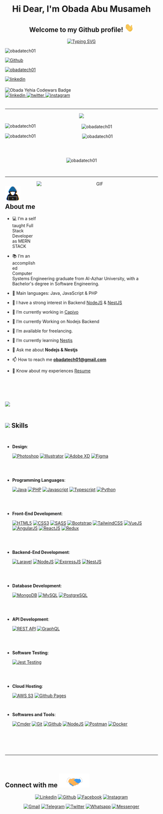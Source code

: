 <h1 align="center">Hi Dear, I'm Obada Abu Musameh</h1>
<h2 align="center"> Welcome to my Github profile! <img src="https://raw.githubusercontent.com/obadatech01/obadatech01/main/Hi.gif" width="30"></h2>

<p align="center">
  <a href="https://git.io/typing-svg"><img src="https://readme-typing-svg.herokuapp.com?font=Fira+Code&pause=1000&width=435&lines=Software+Engineering;NodeJS+Backend+Developer%F0%9F%92%BB" alt="Typing SVG" /></a>
</p>

<p align="left"> <img src="https://komarev.com/ghpvc/?username=obadatech01&label=Profile%20views&color=0e75b6&style=flat" alt="obadatech01" />

[![Github](https://img.shields.io/github/followers/obadatech01?label=Follow&style=social)](https://github.com/obadatech01)</p>


<p align="left"> <a href="https://twitter.com/obadatech01" target="blank"><img src="https://img.shields.io/twitter/follow/obadatech01?logo=twitter&color=1DA1F2&style=for-the-badge" alt="obadatech01" /></a> </p>
<p align="left"> <a href="https://linkedin.com/comm/mynetwork/discovery-see-all?usecase=PEOPLE_FOLLOWS&followMember=obadatech01" target="_blank"><img src=https://img.shields.io/badge/Connect%20Me-%2300acee.svg?color=0a66c2&style=for-the-badge&logo=linkedin&logoColor=white alt=linkedin style="margin-bottom: 5px;" /></a></p>

<img src="https://www.codewars.com/users/obadatech01/badges/large" alt="Obada Yehia Codewars Badge">
<div align="left">
<a href="https://linkedin.com/in/obadatech01" target="_blank">
<img src=https://img.shields.io/badge/linkedin-%2300acee.svg?color=0a66c2&style=for-the-badge&logo=linkedin&logoColor=white alt=linkedin style="margin-bottom: 5px;" />
</a>
<a href="https://twitter.com/obadatech01" target="_blank">
<img src=https://img.shields.io/badge/twitter-%2300acee.svg?color=1DA1F2&style=for-the-badge&logo=twitter&logoColor=white alt=twitter style="margin-bottom: 5px;" />
</a>
<a href="https://instagram.com/obadatech01" target="_blank">
<img src=https://img.shields.io/badge/instagram-%ff5851db.svg?color=E1306C&style=for-the-badge&logo=instagram&logoColor=white alt=instagram style="margin-bottom: 5px;" />
</a>
<br />
<br />
</div>

-----
<div align="center">

![](http://github-profile-summary-cards.vercel.app/api/cards/profile-details?username=obadatech01&theme=aura)

<p><img align="left" src="http://github-profile-summary-cards.vercel.app/api/cards/repos-per-language?username=obadatech01&theme=aura" alt="obadatech01" />
<p><img align="center" src="http://github-profile-summary-cards.vercel.app/api/cards/stats?username=obadatech01&theme=aura" alt="obadatech01" />

<p><img align="left" src="https://github-readme-stats.vercel.app/api/top-langs?username=obadatech01&show_icons=true&locale=en&layout=compact" alt="obadatech01" /></p>

<p>&nbsp;<img align="center" src="https://github-readme-stats.vercel.app/api?username=obadatech01&show_icons=true&locale=en" alt="obadatech01" /></p>
<br>
<br>
<p><img src="https://github-readme-streak-stats.herokuapp.com/?user=obadatech01&" alt="obadatech01" /></p>
<br>
</div>

-----

<a target="_blank" align="center">
  <img align="right" top="500" height="300" width="400" alt="GIF" src="https://media.giphy.com/media/SWoSkN6DxTszqIKEqv/giphy.gif">
</a>

## <picture><img src = "https://github.com/obadatech01/obadatech01/blob/main/about_me.gif" width = 50px></picture> **About me**

- 💻 I’m a self taught Full Stack Developer as MERN STACK

- 📚  I’m an accomplished Computer Systems Engineering graduate from Al-Azhar University, with a Bachelor's degree in Software Engineering.

- 🌟 Main languages: Java, JavaScript & PHP

- 📝 I have a strong interest in Backend <a href="https://nodejs.org/en/docs" target="blank">NodeJS</a> & <a href="https://docs.nestjs.com/" target="blank">NestJS</a>

- 🔭 I’m currently working in <a href="##" target="blank">Capivo</a>

- 🌱 I’m currently Working on Nodejs Backend

- 🤝 I’m available for freelancing.

- 🌱 I’m currently learning <a href="https://docs.nestjs.com" target="blank">Nestjs</a>

- 💬 Ask me about **Nodejs & Nestjs**

- 📫 How to reach me **obadatech01@gmail.com**

- 📄 Know about my experiences <a href="https://github.com/obadatech01/obadatech01/blob/main/obada-cv.pdf" target="blank">Resume</a>
<br/>

<br><br>

<img src="https://user-images.githubusercontent.com/73097560/115834477-dbab4500-a447-11eb-908a-139a6edaec5c.gif"><br><br>

## <img src="https://media2.giphy.com/media/QssGEmpkyEOhBCb7e1/giphy.gif?cid=ecf05e47a0n3gi1bfqntqmob8g9aid1oyj2wr3ds3mg700bl&rid=giphy.gif" width ="25"><b> Skills</b>

<br>

- **Design**:

   <a href="https://www.adobe.com/products/photoshop.html" target="_blank"><img src="https://img.shields.io/badge/Photoshop%20-%23001d25.svg?style=for-the-badge&logo=photoshop&logoColor=white" alt="Photoshop" /></a>
   <a href="https://www.adobe.com/products/illustrator.html" target="_blank"><img src="https://img.shields.io/badge/Illustrator%20-%23240701.svg?style=for-the-badge&logo=Illustrator&logoColor=rgba(239,142,0,255)" alt="Illustrator" /></a>
   <a href="https://helpx.adobe.com/xd/get-started.html" target="_blank"><img src="https://img.shields.io/badge/Adobe%20XD%20-%23ff61f6.svg?style=for-the-badge&logoColor=rgba(255,97,246,255)" alt="Adobe XD" /></a>
   <a href="https://www.figma.com/" target="_blank"><img src="https://img.shields.io/badge/Figma%20-%23a259ff.svg?style=for-the-badge&logo=figma&logoColor=ff7262" alt="Figma" /></a>
   <!-- <a href="https://helpx.adobe.com/xd/get-started.html" target="_blank"><img src="https://img.shields.io/badge/Adobe%20XD%20-%23440434.svg?style=for-the-badge&logoColor=rgba(255,97,246,255)" alt="Adobe XD" /></a> -->

<br>

<br>

- **Programming Languages**:

   <a href="https://www.java.com/en/" target="_blank"><img src="https://img.shields.io/badge/Java%20-%235081a1.svg?style=for-the-badge&logo=mocha&logoColor=fc9a18" alt="Java" /></a>
   <a href="https://www.php.net/" target="_blank"><img src="https://img.shields.io/badge/PHP%20-%234f5b93.svg?style=for-the-badge&logo=php&logoColor=white" alt="PHP" /></a>
   <a href="https://developer.mozilla.org/en-US/docs/Web/JavaScript" target="_blank"><img src="https://img.shields.io/badge/Javascript%20-%23F7DF1E.svg?style=for-the-badge&logo=javascript&logoColor=black" alt="Javascript" /></a>
   <a href="https://www.typescriptlang.org/" target="_blank"><img src="https://img.shields.io/badge/Typescript%20-%233178c6.svg?style=for-the-badge&logo=typescript&logoColor=white" alt="Typescript" /></a>
   <a href="https://www.python.org/" target="_blank"><img src="https://img.shields.io/badge/Python%20-%23236bac.svg?style=for-the-badge&logo=python&logoColor=efd350" alt="Python" /></a>

<br>

<br>

- **Front-End Development**:

   <a href="https://html.com/" target="_blank"><img src="https://img.shields.io/badge/HTML5%20-%23E34F26.svg?style=for-the-badge&logo=HTML5&logoColor=white" alt="HTML5" /></a>
   <a href="https://developer.mozilla.org/en-US/docs/Web/CSS" target="_blank"><img src="https://img.shields.io/badge/CSS3%20-%231572B6.svg?style=for-the-badge&logo=CSS3&logoColor=white" alt="CSS3" /></a>
   <a href="https://sass-lang.com/" target="_blank"><img src="https://img.shields.io/badge/SASS%20-%23cc649c.svg?style=for-the-badge&logo=sass&logoColor=white" alt="SASS" /></a>
   <a href="https://getbootstrap.com/" target="_blank"><img src="https://img.shields.io/badge/Bootstrap%20-%237d13f6.svg?style=for-the-badge&logo=bootstrap&logoColor=white" alt="Bootstrap" /></a>
   <a href="https://tailwindcss.com/" target="_blank"><img src="https://img.shields.io/badge/TailwindCSS%20-%230b1120.svg?style=for-the-badge&logo=tailwindcss&logoColor=38bdf8" alt="TailwindCSS" /></a>
   <a href="https://vuejs.org/" target="_blank"><img src="https://img.shields.io/badge/VueJS%20-%23ffffff.svg?style=for-the-badge&logo=vuetify&logoColor=43bb83" alt="VueJS" /></a>
   <a href="https://angular.io/" target="_blank"><img src="https://img.shields.io/badge/AngularJS%20-%23ffffff.svg?style=for-the-badge&logo=angular&logoColor=c3002f" alt="AngularJS" /></a>
   <a href="https://react.dev/" target="_blank"><img src="https://img.shields.io/badge/ReactJS%20-%2323272f.svg?style=for-the-badge&logo=react&logoColor=1c9cc8" alt="ReactJS" /></a>
   <a href="https://redux.js.org/" target="_blank"><img src="https://img.shields.io/badge/Redux%20-%23ffffff.svg?style=for-the-badge&logo=redux&logoColor=754bbc" alt="Redux" /></a>

<br>

<br>

- **Backend-End Development**:

   <a href="https://laravel.com/" target="_blank"><img src="https://img.shields.io/badge/Laravel%20-%23fc342c.svg?style=for-the-badge&logo=laravel&logoColor=fcd4d3" alt="Laravel" /></a>
   <a href="https://nodejs.org/" target="_blank"><img src="https://img.shields.io/badge/NodeJS%20-%2346bb60.svg?style=for-the-badge&logo=node&logoColor=white" alt="NodeJS" /></a>
   <a href="https://expressjs.com/" target="_blank"><img src="https://img.shields.io/badge/ExpressJS%20-%23828282.svg?style=for-the-badge&logo=express&logoColor=white" alt="ExpressJS" /></a>
   <a href="https://nestjs.com/" target="_blank"><img src="https://img.shields.io/badge/NestJS%20-%23FFFFFF.svg?style=for-the-badge&logo=nestjs&logoColor=e4244b" alt="NestJS" /></a>

<br>

<br>

- **Database Development**:

    <a href="https://www.mongodb.com/" target="_blank"><img src="https://img.shields.io/badge/MongoDB%20-%23ffffff.svg?style=for-the-badge&logo=mongodb&logoColor=1b9e54" alt="MongoDB" /></a>
    <a href="https://www.mysql.com/" target="_blank"><img src="https://img.shields.io/badge/MySQL%20-%2300618a.svg?style=for-the-badge&logo=mysql&logoColor=e48c00" alt="MySQL" /></a>
    <a href="https://www.postgresql.org/" target="_blank"><img src="https://img.shields.io/badge/PostgreSQL%20-%23305e99.svg?style=for-the-badge&logo=postgresql&logoColor=ffffff" alt="PostgreSQL" /></a>

<br>

<br>

- **API Development**:

   <a href="https://restfulapi.net/" target="_blank"><img src="https://img.shields.io/badge/REST%20API%20-%2361cbed.svg?style=for-the-badge&logoColor=white" alt="REST API" /></a>
   <a href="https://graphql.com/" target="_blank"><img src="https://img.shields.io/badge/GraphQL%20-%23ffffff.svg?style=for-the-badge&logo=graphql&logoColor=e433ab" alt="GraphQL" /></a>

<br>

<br>

- **Software Testing**:

   <a href="https://jestjs.io/" target="_blank"><img src="https://img.shields.io/badge/JEST%20Testing%20-%2396737d.svg?style=for-the-badge&logo=jest&logoColor=99425b" alt="Jest Testing" /></a>

<br>

<br>

- **Cloud Hosting**:

   <a href="https://aws.amazon.com/s3/" target="_blank"><img src="https://img.shields.io/badge/AWS%20S3%20-%23232f3e.svg?style=for-the-badge&logo=amazon&logoColor=ff9900" alt="AWS S3" /></a>
   <a href="https://docs.github.com/en/pages/quickstart" target="_blank"><img src="https://img.shields.io/badge/GitHub%20Pages%20-%23ffffff.svg?style=for-the-badge&logo=github&logoColor=4482b5" alt="Github Pages" /></a>

<br>

- **Softwares and Tools**:

    <a href="https://cmder.app/" target="_blank"><img src="https://img.shields.io/badge/cmder%20-%238db731.svg?style=for-the-badge&logo=git&logoColor=2e2e2c" alt="Cmder" /></a>
    <a href="https://git-scm.com/" target="_blank"><img src="https://img.shields.io/badge/git-%23f05133.svg?style=for-the-badge&logo=git&logoColor=413000" alt="Git" /></a>
    <a href="https://github.com/" target="_blank"><img src="https://img.shields.io/badge/Github%20-%23ffffff.svg?style=for-the-badge&logo=github&logoColor=black" alt="Github" /></a>
    <a href="https://code.visualstudio.com/" target="_blank"><img src="https://img.shields.io/badge/Visual%20Studio%20Code-0078d7.svg?style=for-the-badge&logo=visual-studio-code&logoColor=white" alt="NodeJS" /></a>
    <a href="https://www.postman.com/" target="_blank"><img src="https://img.shields.io/badge/Postman%20-%23ffffff.svg?style=for-the-badge&logo=postman&logoColor=ec7343" alt="Postman" /></a>
    <a href="http://docker.com/" target="_blank"><img src="https://img.shields.io/badge/Docker%20-%23ffffff.svg?style=for-the-badge&logo=docker&logoColor=2496ed" alt="Docker" /></a>

<br>


</p>

<br>
<br>


-----

<br>

<h2> Connect with me <img src='https://github.com/obadatech01/obadatech01/blob/main/handshake.gif' width="100px"> </h2>
<p align="center">
  <a href="https://linkedin.com/in/obadatech01" target="blank"><img alt="Linkedin" title="obadatech01 Linkedin" src="https://img.shields.io/badge/LinkedIn-0a66c2?style=for-the-badge&logo=linkedin&logoColor=white"></a>
  <a href="https://github.com/obadatech01" target="blank"><img alt="Github" title="obadatech01 Github" src="https://img.shields.io/badge/GitHub-666666?style=for-the-badge&logo=github&logoColor=white"></a>
  <!-- <a href="https://www.snapchat.com/add/obadatech01" target="blank"><img alt="Bad Boy Snapchat" title="obadatech01 SC" src="https://img.shields.io/badge/Snapchat-FFFC00?style=for-the-badge&logo=snapchat&logoColor=white"></a> -->
  <a href="https://facebook.com/obadatech01" target="blank"><img alt="Facebook" title="obadatech01 Facebook" src="https://img.shields.io/badge/Facebook-4267B2?style=for-the-badge&logo=facebook&logoColor=white"></a>
  <a href="https://instagram.com/obadatech01" target="blank"><img alt="Instagram" title="obadatech01 Instagram" src="https://img.shields.io/badge/Instagram-E1306C?style=for-the-badge&logo=instagram&logoColor=white"></a>
 </p>
 <p align="center">
  <a href="mailto:obadatech01@gmail.com" target="blank"><img alt="Gmail" title="Obada Abu Musameh Gmail" src="https://img.shields.io/badge/Gmail-D14836?style=for-the-badge&logo=gmail&logoColor=white"></a>
  <a href="https://t.me/obadatech01" target="blank"><img alt="Telegram" title="Obada Abu Musameh Telegram" src="https://img.shields.io/badge/Telegram-2CA5E0?style=for-the-badge&logo=telegram&logoColor=white"></a>
  <a href="http://twitter.com/obadatech01" target="blank"><img alt="Twitter" title="obadatech01 Twitter" src="https://img.shields.io/badge/Twitter-1DA1F2?style=for-the-badge&logo=twitter&logoColor=white"></a>
  <a href="http://wa.me/00972595961289" target="blank"><img alt="Whatsapp" title="Obada Abu Musameh Whatsapp" src="https://img.shields.io/badge/Whatsapp-25D366?style=for-the-badge&logo=whatsapp&logoColor=white"></a>
  <a href="http://m.me/obadatech01" target="blank"><img alt="Messenger" title="obadatech01 Messenger" src="https://img.shields.io/badge/Messenger-00B2FF?style=for-the-badge&logo=messenger&logoColor=white"></a>
</p>